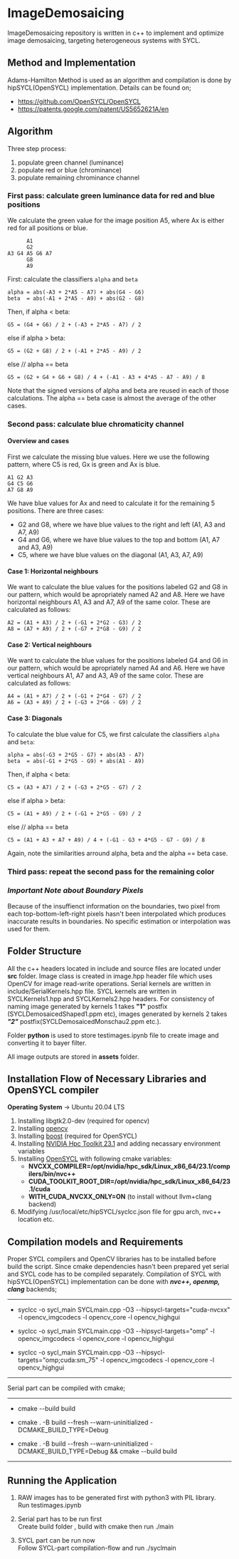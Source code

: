 # ImageDemosaicing

ImageDemosaicing repository is written in c++ to implement and optimize image demosaicing, targeting heterogeneous systems with SYCL. 


## Method and Implementation
Adams-Hamilton Method is used as an algorithm and compilation is done by hipSYCL(OpenSYCL) implementation. Details can be found on;
- https://github.com/OpenSYCL/OpenSYCL
- https://patents.google.com/patent/US5652621A/en

## Algorithm
Three step process:
 1. populate green channel (luminance)
 2. populate red or blue (chrominance)
 3. populate remaining chrominance channel

### First pass: calculate green luminance data for red and blue positions

We calculate the green value for the image position A5, where Ax is either red for all positions or blue.

```
      A1
      G2
A3 G4 A5 G6 A7
      G8
      A9
```

First: calculate the classifiers `alpha` and `beta`

```
alpha = abs(-A3 + 2*A5 - A7) + abs(G4 - G6)
beta  = abs(-A1 + 2*A5 - A9) + abs(G2 - G8)
```

Then, if alpha < beta:

```
G5 = (G4 + G6) / 2 + (-A3 + 2*A5 - A7) / 2
```

else if alpha > beta:

```
G5 = (G2 + G8) / 2 + (-A1 + 2*A5 - A9) / 2
```

else // alpha == beta

```
G5 = (G2 + G4 + G6 + G8) / 4 + (-A1 - A3 + 4*A5 - A7 - A9) / 8
```

Note that the signed versions of alpha and beta are reused in each of those calculations. The alpha == beta case is almost the average of the other cases.

### Second pass: calculate blue chromaticity channel

#### Overview and cases

First we calculate the missing blue values. Here we use the following pattern, where C5 is red, Gx is green and Ax is blue.

```
A1 G2 A3
G4 C5 G6
A7 G8 A9
```

We have blue values for Ax and need to calculate it for the remaining 5 positions. There are three cases:
 * G2 and G8, where we have blue values to the right and left (A1, A3 and A7, A9)
 * G4 and G6, where we have blue values to the top and bottom (A1, A7 and A3, A9)
 * C5, where we have blue values on the diagonal (A1, A3, A7, A9)

#### **Case 1: Horizontal neighbours** 

We want to calculate the blue values for the positions labeled G2 and G8 in our pattern, which would be apropriately named A2 and A8. Here we have horizontal neighbours A1, A3 and A7, A9 of the same color. These are calculated as follows:

```
A2 = (A1 + A3) / 2 + (-G1 + 2*G2 - G3) / 2
A8 = (A7 + A9) / 2 + (-G7 + 2*G8 - G9) / 2
```

#### **Case 2: Vertical neighbours**

We want to calculate the blue values for the positions labeled G4 and G6 in our pattern, which would be apropriately named A4 and A6. Here we have vertical neighbours A1, A7 and A3, A9 of the same color. These are calculated as follows:

```
A4 = (A1 + A7) / 2 + (-G1 + 2*G4 - G7) / 2
A6 = (A3 + A9) / 2 + (-G3 + 2*G6 - G9) / 2
```

#### **Case 3: Diagonals**

To calculate the blue value for C5, we first calculate the classifiers `alpha` and `beta`:

```
alpha = abs(-G3 + 2*G5 - G7) + abs(A3 - A7)
beta  = abs(-G1 + 2*G5 - G9) + abs(A1 - A9) 
```

Then, if alpha < beta:

```
C5 = (A3 + A7) / 2 + (-G3 + 2*G5 - G7) / 2
```

else if alpha > beta:

```
C5 = (A1 + A9) / 2 + (-G1 + 2*G5 - G9) / 2
```

else // alpha == beta

```
C5 = (A1 + A3 + A7 + A9) / 4 + (-G1 - G3 + 4*G5 - G7 - G9) / 8
```

Again, note the similarities arround alpha, beta and the alpha == beta case.

### Third pass: repeat the second pass for the remaining color

### ***Important Note about Boundary Pixels***  
Because of the insuffienct information on the boundaries, two pixel from each top-bottom-left-right pixels hasn't been interpolated which produces inaccurate results in boundaries. No specific estimation or interpolation was used for them. 

## Folder Structure
All the c++ headers located in include and source files are located under **src** folder. Image class is created in image.hpp header file which uses OpenCV for image read-write operations. Serial kernels are written in include/SerialKernels.hpp file. SYCL kernels are written in SYCLKernels1.hpp and SYCLKernels2.hpp headers. For consistency of naming image generated by kernels 1 takes **"1"** postfix (SYCLDemosaicedShaped1.ppm etc), images generated by kernels 2 takes ***"2"*** postfix(SYCLDemosaicedMonschau2.ppm etc.).

Folder **python** is used to store testimages.ipynb file to create image and converting it to bayer filter.

All image outputs are stored in **assets** folder.

## Installation Flow of Necessary Libraries and OpenSYCL compiler
**Operating System**  -> Ubuntu 20.04 LTS
1. Installing libgtk2.0-dev (required for opencv)
2. Installing [opencv](https://github.com/opencv/opencv) 
3. Installing [boost](https://www.boost.org/) (required for OpenSYCL)
4. Installing [NVIDIA Hpc Toolkit 23.1](https://developer.nvidia.com/hpc-sdk)  and adding necassary environment variables
5. Installing [OpenSYCL](https://github.com/OpenSYCL/OpenSYCL/blob/develop/doc/installing.md) with following cmake variables:
   * **NVCXX_COMPILER=/opt/nvidia/hpc_sdk/Linux_x86_64/23.1/compilers/bin/nvc++**
   * **CUDA_TOOLKIT_ROOT_DIR=/opt/nvidia/hpc_sdk/Linux_x86_64/23.1/cuda**
   * **WITH_CUDA_NVCXX_ONLY=ON**  (to install without llvm+clang backend)
6. Modifying /usr/local/etc/hipSYCL/syclcc.json file for gpu arch, nvc++ location etc.

## Compilation models and Requirements
Proper SYCL compilers and OpenCV libraries has to be installed before build the script. Since cmake dependencies hasn't been prepared yet serial and SYCL code has to be compiled separately. Compilation of SYCL with hipSYCL(OpenSYCL) implementation can be done with ***nvc++, openmp, clang*** backends;

***
- syclcc -o sycl_main SYCLmain.cpp -O3 --hipsycl-targets="cuda-nvcxx" -l opencv_imgcodecs -l opencv_core -l opencv_highgui    

- syclcc -o sycl_main SYCLmain.cpp -O3 --hipsycl-targets="omp" -l opencv_imgcodecs -l opencv_core -l opencv_highgui

- syclcc -o sycl_main  SYCLmain.cpp -O3 --hipsycl-targets="omp;cuda:sm_75" -l opencv_imgcodecs -l opencv_core -l opencv_highgui

***


Serial part can be compiled with cmake;

***
- cmake --build build

- cmake . -B build --fresh --warn-uninitialized -DCMAKE_BUILD_TYPE=Debug 


- cmake . -B build --fresh --warn-uninitialized -DCMAKE_BUILD_TYPE=Debug && cmake --build build
***



## Running the Application
1. RAW images has to be generated first with python3 with PIL library.  
   Run testimages.ipynb

2. Serial part has to be run first  
   Create build folder , build with cmake then run ./main

3. SYCL part can be run now  
   Follow SYCL-part compilation-flow and run ./syclmain
    
